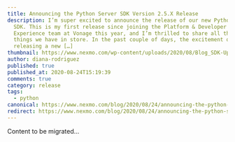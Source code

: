 ```yaml
---
title: Announcing the Python Server SDK Version 2.5.X Release
description: I’m super excited to announce the release of our new Python v2.5.X
  SDK. This is my first release since joining the Platform & Developer
  Experience team at Vonage this year, and I’m thrilled to share all the new
  things we have in store. In the past couple of days, the excitement of
  releasing a new […]
thumbnail: https://www.nexmo.com/wp-content/uploads/2020/08/Blog_SDK-Updates_1200x600.png
author: diana-rodriguez
published: true
published_at: 2020-08-24T15:19:39
comments: true
category: release
tags:
  - python
canonical: https://www.nexmo.com/blog/2020/08/24/announcing-the-python-server-sdk-version-2-5-0-release-dr
redirect: https://www.nexmo.com/blog/2020/08/24/announcing-the-python-server-sdk-version-2-5-0-release-dr
---
```

Content to be migrated...
